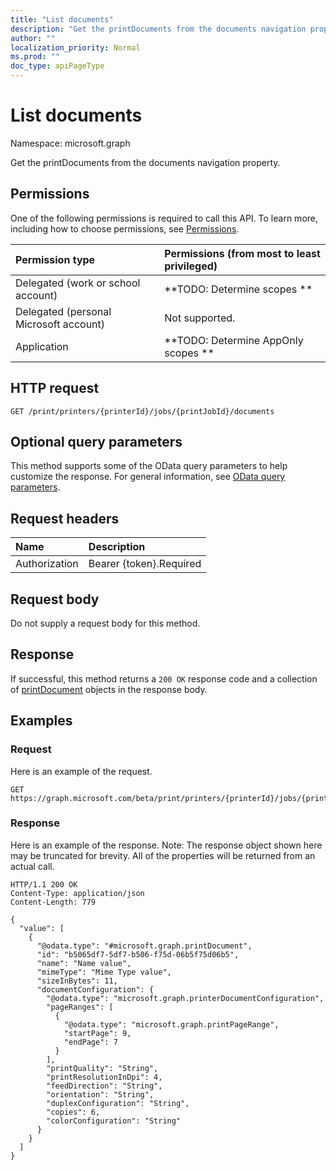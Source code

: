 ```yaml
---
title: "List documents"
description: "Get the printDocuments from the documents navigation property."
author: ""
localization_priority: Normal
ms.prod: ""
doc_type: apiPageType
---
```


# List documents

Namespace: microsoft.graph

Get the printDocuments from the documents navigation property.

## Permissions
One of the following permissions is required to call this API. To learn more, including how to choose permissions, see [Permissions](/concepts/permissions-reference.md).

|Permission type|Permissions (from most to least privileged)|
|:---|:---|
|Delegated (work or school account)|**TODO: Determine scopes **|
|Delegated (personal Microsoft account)|Not supported.|
|Application|**TODO: Determine AppOnly scopes **|

## HTTP request
<!-- {
  "blockType": "ignored"
}
-->
``` http
GET /print/printers/{printerId}/jobs/{printJobId}/documents
```

## Optional query parameters
This method supports some of the OData query parameters to help customize the response. For general information, see [OData query parameters](/graph/query-parameters).

## Request headers
|Name|Description|
|:---|:---|
|Authorization|Bearer {token}.Required|

## Request body
Do not supply a request body for this method.

## Response
If successful, this method returns a `200 OK` response code and a collection of [printDocument](../resources/printdocument.md) objects in the response body.

## Examples

### Request
Here is an example of the request.
<!-- {
  "blockType": "request",
  "name": "get_printdocument"
}
-->
``` http
GET https://graph.microsoft.com/beta/print/printers/{printerId}/jobs/{printJobId}/documents
```

### Response
Here is an example of the response. Note: The response object shown here may be truncated for brevity. All of the properties will be returned from an actual call.
<!-- {
  "blockType": "response",
  "truncated": true,
  "@odata.type": "collection(microsoft.graph.printdocument)"
}
-->
``` http
HTTP/1.1 200 OK
Content-Type: application/json
Content-Length: 779

{
  "value": [
    {
      "@odata.type": "#microsoft.graph.printDocument",
      "id": "b5065df7-5df7-b506-f75d-06b5f75d06b5",
      "name": "Name value",
      "mimeType": "Mime Type value",
      "sizeInBytes": 11,
      "documentConfiguration": {
        "@odata.type": "microsoft.graph.printerDocumentConfiguration",
        "pageRanges": [
          {
            "@odata.type": "microsoft.graph.printPageRange",
            "startPage": 9,
            "endPage": 7
          }
        ],
        "printQuality": "String",
        "printResolutionInDpi": 4,
        "feedDirection": "String",
        "orientation": "String",
        "duplexConfiguration": "String",
        "copies": 6,
        "colorConfiguration": "String"
      }
    }
  ]
}
```

